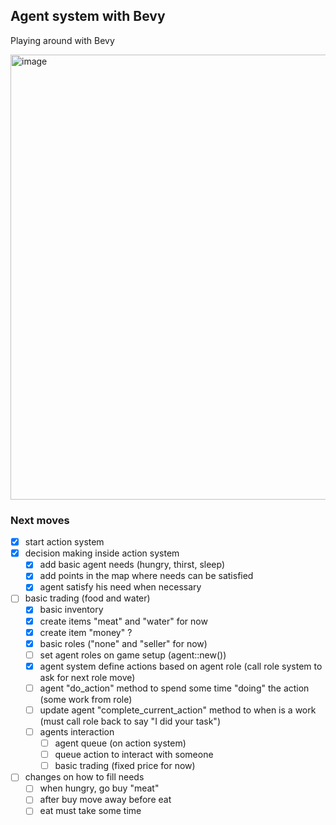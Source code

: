 ## Agent system with Bevy

Playing around with Bevy

<img width="1009" height="712" alt="image" src="https://github.com/user-attachments/assets/bf0812c2-9323-4e53-8ad8-000613f6a4e0" />


### Next moves

- [x] start action system
- [x] decision making inside action system
  - [x] add basic agent needs (hungry, thirst, sleep)
  - [x] add points in the map where needs can be satisfied
  - [x] agent satisfy his need when necessary
- [ ] basic trading (food and water)
  - [x] basic inventory
  - [x] create items "meat" and "water" for now
  - [x] create item "money" ?
  - [x] basic roles ("none" and "seller" for now)
  - [ ] set agent roles on game setup (agent::new())
  - [x] agent system define actions based on agent role (call role system to ask for next role move)
  - [ ] agent "do_action" method to spend some time "doing" the action (some work from role)
  - [ ] update agent "complete_current_action" method to when is a work (must call role back to say "I did your task")
  - [ ] agents interaction
    - [ ] agent queue (on action system)
    - [ ] queue action to interact with someone
    - [ ] basic trading (fixed price for now)
- [ ] changes on how to fill needs
  - [ ] when hungry, go buy "meat"
  - [ ] after buy move away before eat
  - [ ] eat must take some time
